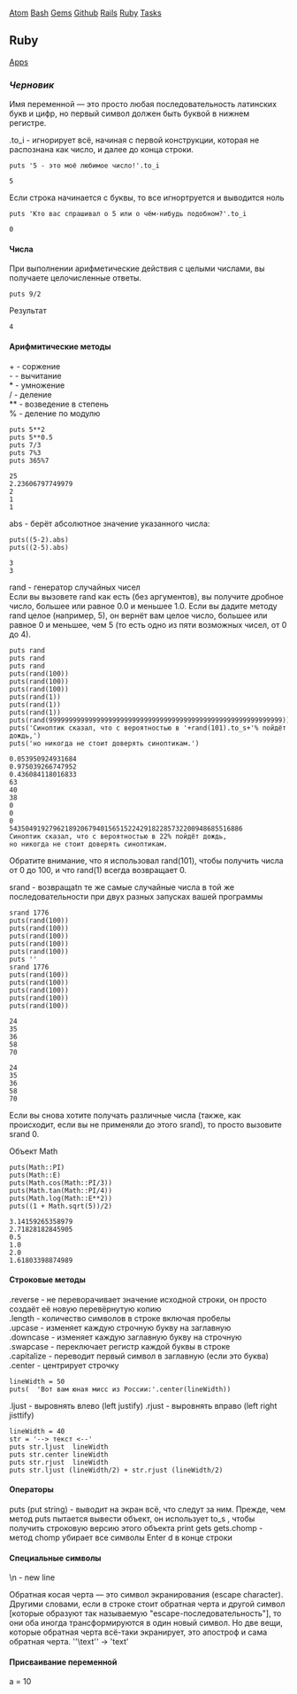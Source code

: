 [Atom](/atom.md) [Bash](bash.md) [Gems](/gems.md) [Github](/github.md) [Rails](rails.md) [Ruby](ruby.md) [Tasks](tasks.md)

## Ruby

[Apps](https://github.com/PinkDeer/ruby)

### _Черновик_

Имя переменной — это просто любая последовательность латинских букв и цифр, но первый символ должен быть буквой в нижнем регистре.

.to_i - игнорирует всё, начиная с первой конструкции, которая не распознана как число, и далее до конца строки.
```
puts '5 - это моё любимое число!'.to_i
```
```
5
```
Если строка начинается с буквы, то все игнортруется и выводится ноль
```
puts 'Кто вас спрашивал о 5 или о чём-нибудь подобном?'.to_i
```
```
0
```

#### Числа

При выполнении арифметические действия с целыми числами, вы получаете целочисленные ответы.

```
puts 9/2
```
Результат
```
4
```
#### Арифмитические методы


\+ - соржение  
\- - вычитание  
\* - умножение  
/ - деление  
** - возведение в степень  
% - деление по модулю  
```
puts 5**2
puts 5**0.5
puts 7/3
puts 7%3
puts 365%7
```
```
25
2.23606797749979
2
1
1
```
abs - берёт абсолютное значение указанного числа:  
```
puts((5-2).abs)
puts((2-5).abs)
```
```
3
3
```
rand - генератор случайных чисел  
Если вы вызовете rand как есть (без аргументов), вы получите дробное число, большее или равное 0.0 и меньшее 1.0. Если вы дадите методу rand целое (например, 5), он вернёт вам целое число, большее или равное 0 и меньшее, чем 5 (то есть одно из пяти возможных чисел, от 0 до 4).
```
puts rand
puts rand
puts rand
puts(rand(100))
puts(rand(100))
puts(rand(100))
puts(rand(1))
puts(rand(1))
puts(rand(1))
puts(rand(99999999999999999999999999999999999999999999999999999999999))
puts('Синоптик сказал, что с вероятностью в '+rand(101).to_s+'% пойдёт дождь,')
puts('но никогда не стоит доверять синоптикам.')
```
```
0.053950924931684
0.975039266747952
0.436084118016833
63
40
38
0
0
0
54350491927962189206794015651522429182285732200948685516886
Синоптик сказал, что с вероятностью в 22% пойдёт дождь,
но никогда не стоит доверять синоптикам.
```

Обратите внимание, что я использовал rand(101), чтобы получить числа от 0 до 100, и что rand(1) всегда возвращает 0.

srand - возвращаtn те же самые случайные числа в той же последовательности при двух разных запусках вашей программы
```
srand 1776
puts(rand(100))
puts(rand(100))
puts(rand(100))
puts(rand(100))
puts(rand(100))
puts ''
srand 1776
puts(rand(100))
puts(rand(100))
puts(rand(100))
puts(rand(100))
puts(rand(100))
```
```
24
35
36
58
70

24
35
36
58
70
```
Если вы снова хотите получать различные числа (также, как происходит, если вы не применяли до этого srand), то просто вызовите srand 0.

Объект Math

```
puts(Math::PI)
puts(Math::E)
puts(Math.cos(Math::PI/3))
puts(Math.tan(Math::PI/4))
puts(Math.log(Math::E**2))
puts((1 + Math.sqrt(5))/2)
```
```
3.14159265358979
2.71828182845905
0.5
1.0
2.0
1.61803398874989
```


#### Строковые методы

.reverse - не переворачивает значение исходной строки, он просто создаёт её новую перевёрнутую копию  
.length - количество символов в строке включая пробелы  
.upcase - изменяет каждую строчную букву на заглавную  
.downcase - изменяет каждую заглавную букву на строчную  
.swapcase - переключает регистр каждой буквы в строке  
.capitalize - переводит первый символ в заглавную (если это буква)  
.center - центрирует строчку  
```
lineWidth = 50
puts(  'Вот вам юная мисс из России:'.center(lineWidth))
```
.ljust - выровнять влево (left justify)
.rjust - выровнять вправо (left right jisttify)
```
lineWidth = 40
str = '--> текст <--'
puts str.ljust  lineWidth
puts str.center lineWidth
puts str.rjust  lineWidth
puts str.ljust (lineWidth/2) + str.rjust (lineWidth/2)
```

#### Операторы

puts (put string) - выводит на экран всё, что следут за ним. Прежде, чем метод puts пытается вывести объект, он использует to_s , чтобы получить строковую версию этого объекта
print
gets
gets.chomp - метод chomp убирает все символы Enter d в конце строки

#### Специальные символы

\n - new line

Обратная косая черта — это символ экранирования (escape character). Другими словами, если в строке стоит обратная черта и другой символ [которые образуют так называемую "escape-последовательность"], то они оба иногда трансформируются в один новый символ. Но две вещи, которые обратная черта всё-таки экранирует, это апостроф и сама обратная черта.
'\'\text\'' -> 'text'

#### Присваивание переменной

a = 10
